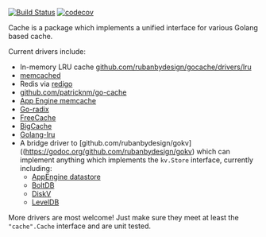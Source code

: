 [![Build Status](https://semaphoreci.com/api/v1/brad/gocache/branches/master/shields_badge.svg)](https://semaphoreci.com/brad/gocache)
[![codecov](https://codecov.io/gh/rubanbydesign/gocache/branch/master/graph/badge.svg)](https://codecov.io/gh/rubanbydesign/gocache)

Cache is a package which implements a unified interface for various Golang based cache.

Current drivers include:

- In-memory LRU cache  [github.com/rubanbydesign/gocache/drivers/lru](https://godoc.org/github.com/rubanbydesign/gocache/drivers/lru)
- [memcached](https://godoc.org/github.com/bradfitz/gomemcache/memcache)
- Redis via [redigo](https://godoc.org/github.com/garyburd/redigo/redis)
- [github.com/patricknm/go-cache](https://godoc.org/github.com/patricknm/go-cache)
- [App Engine memcache](https://godoc.org/google.golang.org/appengine/memcache)
- [Go-radix](https://godoc.org/github.com/armon/go-radix)
- [FreeCache](https://godoc.org/github.com/coocood/freecache)
- [BigCache](https://godoc.org/github.com/allegro/bigcache)
- [Golang-lru](https://godoc.org/github.com/hashicorp/golang-lru)
- A bridge driver to [github.com/rubanbydesign/gokv]((https://godoc.org/github.com/rubanbydesign/gokv) which can implement
  anything which implements the `kv.Store` interface, currently including:
    - [AppEngine datastore](https://godoc.org/github.com/rubanbydesign/gokv/drivers/appengine/datastore)
    - [BoltDB](https://godoc.org/github.com/rubanbydesign/gokv/drivers/boltdb)
    - [DiskV](https://godoc.org/github.com/rubanbydesign/gokv/drivers/diskv)
    - [LevelDB](https://godoc.org/github.com/rubanbydesign/gokv/drivers/level)

More drivers are most welcome! Just make sure they meet at least the `"cache".Cache`
interface and are unit tested.
